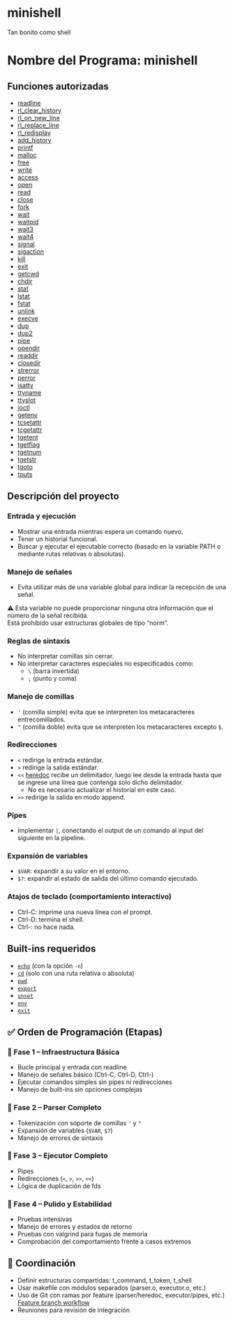 # minishell
Tan bonito como shell

# Nombre del Programa: minishell

## Funciones autorizadas

- [readline](https://tiswww.case.edu/php/chet/readline/readline.html)
- [rl_clear_history](https://tiswww.case.edu/php/chet/readline/readline.html#IDX179)
- [rl_on_new_line](https://tiswww.case.edu/php/chet/readline/readline.html#IDX193)
- [rl_replace_line](https://tiswww.case.edu/php/chet/readline/readline.html#IDX194)
- [rl_redisplay](https://tiswww.case.edu/php/chet/readline/readline.html#IDX196)
- [add_history](https://tiswww.case.edu/php/chet/readline/readline.html#IDX175)
- [printf](https://man7.org/linux/man-pages/man3/printf.3.html)
- [malloc](https://man7.org/linux/man-pages/man3/malloc.3.html)
- [free](https://man7.org/linux/man-pages/man3/free.3.html)
- [write](https://man7.org/linux/man-pages/man2/write.2.html)
- [access](https://man7.org/linux/man-pages/man2/access.2.html)
- [open](https://man7.org/linux/man-pages/man2/open.2.html)
- [read](https://man7.org/linux/man-pages/man2/read.2.html)
- [close](https://man7.org/linux/man-pages/man2/close.2.html)
- [fork](https://man7.org/linux/man-pages/man2/fork.2.html)
- [wait](https://man7.org/linux/man-pages/man2/wait.2.html)
- [waitpid](https://man7.org/linux/man-pages/man2/waitpid.2.html)
- [wait3](https://man7.org/linux/man-pages/man2/wait3.2.html)
- [wait4](https://man7.org/linux/man-pages/man2/wait4.2.html)
- [signal](https://man7.org/linux/man-pages/man2/signal.2.html)
- [sigaction](https://man7.org/linux/man-pages/man2/sigaction.2.html)
- [kill](https://man7.org/linux/man-pages/man2/kill.2.html)
- [exit](https://man7.org/linux/man-pages/man3/exit.3.html)
- [getcwd](https://man7.org/linux/man-pages/man3/getcwd.3.html)
- [chdir](https://man7.org/linux/man-pages/man2/chdir.2.html)
- [stat](https://man7.org/linux/man-pages/man2/stat.2.html)
- [lstat](https://man7.org/linux/man-pages/man2/lstat.2.html)
- [fstat](https://man7.org/linux/man-pages/man2/fstat.2.html)
- [unlink](https://man7.org/linux/man-pages/man2/unlink.2.html)
- [execve](https://man7.org/linux/man-pages/man2/execve.2.html)
- [dup](https://man7.org/linux/man-pages/man2/dup.2.html)
- [dup2](https://man7.org/linux/man-pages/man2/dup2.2.html)
- [pipe](https://man7.org/linux/man-pages/man2/pipe.2.html)
- [opendir](https://man7.org/linux/man-pages/man3/opendir.3.html)
- [readdir](https://man7.org/linux/man-pages/man3/readdir.3.html)
- [closedir](https://man7.org/linux/man-pages/man3/closedir.3.html)
- [strerror](https://man7.org/linux/man-pages/man3/strerror.3.html)
- [perror](https://man7.org/linux/man-pages/man3/perror.3.html)
- [isatty](https://man7.org/linux/man-pages/man3/isatty.3.html)
- [ttyname](https://man7.org/linux/man-pages/man3/ttyname.3.html)
- [ttyslot](https://man7.org/linux/man-pages/man3/ttyslot.3.html)
- [ioctl](https://man7.org/linux/man-pages/man2/ioctl.2.html)
- [getenv](https://man7.org/linux/man-pages/man3/getenv.3.html)
- [tcsetattr](https://man7.org/linux/man-pages/man3/tcsetattr.3.html)
- [tcgetattr](https://man7.org/linux/man-pages/man3/tcgetattr.3.html)
- [tgetent](https://linux.die.net/man/3/tgetent)
- [tgetflag](https://linux.die.net/man/3/tgetent)
- [tgetnum](https://linux.die.net/man/3/tgetent)
- [tgetstr](https://linux.die.net/man/3/tgetent)
- [tgoto](https://linux.die.net/man/3/tgetent)
- [tputs](https://linux.die.net/man/3/tgetent)

## Descripción del proyecto

### Entrada y ejecución

- Mostrar una entrada mientras espera un comando nuevo.
- Tener un historial funcional.
- Buscar y ejecutar el ejecutable correcto (basado en la variable PATH o mediante rutas relativas o absolutas).

### Manejo de señales

- Evita utilizar más de una variable global para indicar la recepción de una señal.

⚠️ Esta variable no puede proporcionar ninguna otra información que el número de la señal recibida.  
Está prohibido usar estructuras globales de tipo “norm”.

### Reglas de sintaxis

- No interpretar comillas sin cerrar.
- No interpretar caracteres especiales no especificados como:
  - `\` (barra invertida)
  - `;` (punto y coma)

### Manejo de comillas

- `'` (comilla simple) evita que se interpreten los metacaracteres entrecomillados.
- `"` (comilla doble) evita que se interpreten los metacaracteres excepto `$`.

### Redirecciones

- `<` redirige la entrada estándar.
- `>` redirige la salida estándar.
- `<<` [heredoc](https://linuxize.com/post/bash-heredoc) recibe un delimitador, luego lee desde la entrada hasta que se ingrese una línea que contenga solo dicho delimitador.
  - No es necesario actualizar el historial en este caso.
- `>>` redirige la salida en modo append.

### Pipes

- Implementar `|`, conectando el output de un comando al input del siguiente en la pipeline.

### Expansión de variables

- `$VAR`: expandir a su valor en el entorno.
- `$?`: expandir al estado de salida del último comando ejecutado.

### Atajos de teclado (comportamiento interactivo)

- Ctrl-C: imprime una nueva línea con el prompt.
- Ctrl-D: termina el shell.
- Ctrl-\: no hace nada.

## Built-ins requeridos

- [`echo`](https://www.geeksforgeeks.org/bash-scripting-bash-echo-command) (con la opción `-n`)
- [`cd`](https://www.geeksforgeeks.org/cd-command-in-linux-with-examples) (solo con una ruta relativa o absoluta)
- [`pwd`](https://www.geeksforgeeks.org/pwd-command-in-linux-with-examples)
- [`export`](https://www.geeksforgeeks.org/export-command-in-linux-with-examples)
- [`unset`](https://man7.org/linux/man-pages/man1/unset.1p.html)
- [`env`](https://www.geeksforgeeks.org/env-command-in-linux-with-examples)
- [`exit`](https://linuxize.com/post/bash-exit)

## ✅ Orden de Programación (Etapas)

### 🥇 Fase 1 – Infraestructura Básica

- Bucle principal y entrada con readline
- Manejo de señales básico (Ctrl-C, Ctrl-D, Ctrl-\)
- Ejecutar comandos simples sin pipes ni redirecciones
- Manejo de built-ins sin opciones complejas

### 🥈 Fase 2 – Parser Completo

- Tokenización con soporte de comillas `'` y `"`
- Expansión de variables (`$VAR`, `$?`)
- Manejo de errores de sintaxis

### 🥉 Fase 3 – Ejecutor Completo

- Pipes
- Redirecciones (`<`, `>`, `>>`, `<<`)
- Lógica de duplicación de fds

### 🏁 Fase 4 – Pulido y Estabilidad

- Pruebas intensivas
- Manejo de errores y estados de retorno
- Pruebas con valgrind para fugas de memoria
- Comprobación del comportamiento frente a casos extremos

## 🧩 Coordinación

- Definir estructuras compartidas: t_command, t_token, t_shell
- Usar makefile con módulos separados (parser.o, executor.o, etc.)
- Uso de Git con ramas por feature (parser/heredoc, executor/pipes, etc.) [Feature branch workflow](https://www.atlassian.com/git/tutorials/comparing-workflows/feature-branch-workflow#:~:text=How%20it%20works,work%20on%20a%20new%20feature.)
- Reuniones para revisión de integración
